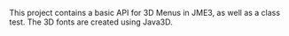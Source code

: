 This project contains a basic API for 3D Menus in JME3, as well as a class test.
The 3D fonts are created using Java3D.